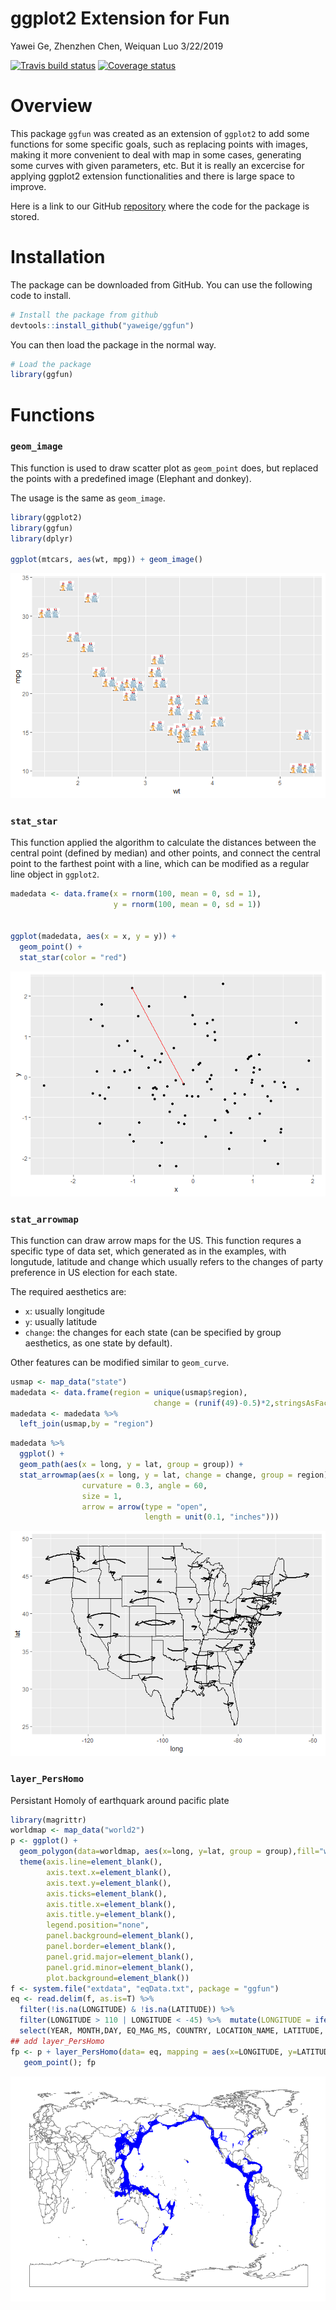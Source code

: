 ggplot2 Extension for Fun
================
Yawei Ge, Zhenzhen Chen, Weiquan Luo
3/22/2019

[![Travis build status](https://travis-ci.org/yaweige/ggfun.svg?branch=master)](https://travis-ci.org/yaweige/ggfun) [![Coverage status](https://codecov.io/gh/yaweige/ggfun/branch/master/graph/badge.svg)](https://codecov.io/github/yaweige/ggfun?branch=master)

Overview
========

This package `ggfun` was created as an extension of `ggplot2` to add some functions for some specific goals, such as replacing points with images, making it more convenient to deal with map in some cases, generating some curves with given parameters, etc. But it is really an excercise for applying ggplot2 extension functionalities and there is large space to improve.

Here is a link to our GitHub [repository](https://github.com/yaweige/ggfun) where the code for the package is stored.

Installation
============

The package can be downloaded from GitHub. You can use the following code to install.

``` r
# Install the package from github
devtools::install_github("yaweige/ggfun")
```

You can then load the package in the normal way.

``` r
# Load the package
library(ggfun)
```

Functions
=========

### `geom_image`

This function is used to draw scatter plot as `geom_point` does, but replaced the points with a predefined image (Elephant and donkey).

The usage is the same as `geom_image`.

``` r
library(ggplot2)
library(ggfun)
library(dplyr)

ggplot(mtcars, aes(wt, mpg)) + geom_image()
```

![](README_files/figure-markdown_github/unnamed-chunk-3-1.png)

### `stat_star`

This function applied the algorithm to calculate the distances between the central point (defined by median) and other points, and connect the central point to the farthest point with a line, which can be modified as a regular line object in `ggplot2`.

``` r
madedata <- data.frame(x = rnorm(100, mean = 0, sd = 1),
                       y = rnorm(100, mean = 0, sd = 1))


ggplot(madedata, aes(x = x, y = y)) +
  geom_point() +
  stat_star(color = "red")
```

![](README_files/figure-markdown_github/unnamed-chunk-4-1.png)

### `stat_arrowmap`

This function can draw arrow maps for the US. This function requres a specific type of data set, which generated as in the examples, with longutude, latitude and change which usually refers to the changes of party preference in US election for each state.

The required aesthetics are:

-   `x`: usually longitude
-   `y`: usually latitude
-   `change`: the changes for each state (can be specified by group aesthetics, as one state by default).

Other features can be modified similar to `geom_curve`.

``` r
usmap <- map_data("state")
madedata <- data.frame(region = unique(usmap$region), 
                                change = (runif(49)-0.5)*2,stringsAsFactors = FALSE)
madedata <- madedata %>%
  left_join(usmap,by = "region")
```

``` r
madedata %>%
  ggplot() +
  geom_path(aes(x = long, y = lat, group = group)) +
  stat_arrowmap(aes(x = long, y = lat, change = change, group = region),
                curvature = 0.3, angle = 60,
                size = 1,
                arrow = arrow(type = "open",
                              length = unit(0.1, "inches")))
```

![](README_files/figure-markdown_github/unnamed-chunk-6-1.png)

### `layer_PersHomo`

Persistant Homoly of earthquark around pacific plate

``` r
library(magrittr) 
worldmap <- map_data("world2")
p <- ggplot() +
  geom_polygon(data=worldmap, aes(x=long, y=lat, group = group),fill="white", colour="#7f7f7f", size=0.5) +
  theme(axis.line=element_blank(),
        axis.text.x=element_blank(),
        axis.text.y=element_blank(),
        axis.ticks=element_blank(),
        axis.title.x=element_blank(),
        axis.title.y=element_blank(),
        legend.position="none",
        panel.background=element_blank(),
        panel.border=element_blank(),
        panel.grid.major=element_blank(),
        panel.grid.minor=element_blank(),
        plot.background=element_blank())
f <- system.file("extdata", "eqData.txt", package = "ggfun")
eq <- read.delim(f, as.is=T) %>%
  filter(!is.na(LONGITUDE) & !is.na(LATITUDE)) %>%
  filter(LONGITUDE > 110 | LONGITUDE < -45) %>%  mutate(LONGITUDE = ifelse(LONGITUDE < 0, LONGITUDE + 360, LONGITUDE)) %>%
  select(YEAR, MONTH,DAY, EQ_MAG_MS, COUNTRY, LOCATION_NAME, LATITUDE, LONGITUDE)
## add layer_PersHomo
fp <- p + layer_PersHomo(data= eq, mapping = aes(x=LONGITUDE, y=LATITUDE), d=450000, colour = "blue") +
   geom_point(); fp
```

![](README_files/figure-markdown_github/unnamed-chunk-7-1.png)
